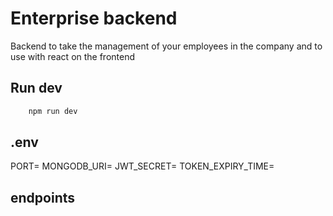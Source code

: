 # Enterprise backend

Backend to take the management of your employees in the company and to use with react on the frontend

## Run dev
```bash
    npm run dev
```
## .env
PORT=
MONGODB_URI=
JWT_SECRET=
TOKEN_EXPIRY_TIME=

## endpoints 
<a href="https://documenter.getpostman.com/view/10052881/TVepAohs"></a>